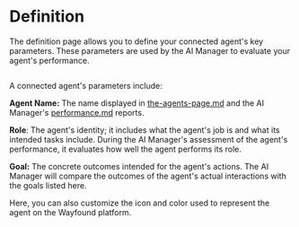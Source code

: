 # Definition

The definition page allows you to define your connected agent's key parameters. These parameters are used by the AI Manager to evaluate your agent's performance.

<figure><img src="../.gitbook/assets/Screenshot 2025-03-10 at 11.19.47 AM.png" alt=""><figcaption></figcaption></figure>

A connected agent's parameters include:

**Agent Name:** The name displayed in [the-agents-page.md](the-agents-page.md "mention") and the AI Manager's [performance.md](../manager/performance.md "mention") reports.

**Role**: The agent's identity; it includes what the agent's job is and what its intended tasks include. During the AI Manager's assessment of the agent's performance, it evaluates how well the agent performs its role.

**Goal:** The concrete outcomes intended for the agent's actions. The AI Manager will compare the outcomes of the agent's actual interactions with the goals listed here.

Here, you can also customize the icon and color used to represent the agent on the Wayfound platform.
